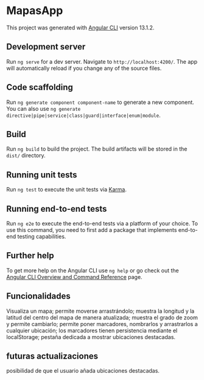 # MapasApp

This project was generated with [Angular CLI](https://github.com/angular/angular-cli) version 13.1.2.

## Development server

Run `ng serve` for a dev server. Navigate to `http://localhost:4200/`. The app will automatically reload if you change any of the source files.

## Code scaffolding

Run `ng generate component component-name` to generate a new component. You can also use `ng generate directive|pipe|service|class|guard|interface|enum|module`.

## Build

Run `ng build` to build the project. The build artifacts will be stored in the `dist/` directory.

## Running unit tests

Run `ng test` to execute the unit tests via [Karma](https://karma-runner.github.io).

## Running end-to-end tests

Run `ng e2e` to execute the end-to-end tests via a platform of your choice. To use this command, you need to first add a package that implements end-to-end testing capabilities.

## Further help

To get more help on the Angular CLI use `ng help` or go check out the [Angular CLI Overview and Command Reference](https://angular.io/cli) page.

## Funcionalidades

Visualiza un mapa; 
permite moverse arrastrándolo; 
muestra la longitud y la latitud del centro del mapa de manera atualizada;
muestra el grado de zoom y permite cambiarlo;
permite poner marcadores, nombrarlos y arrastrarlos a cualquier ubicación;
los marcadores tienen persistencia mediante el localStorage;
pestaña dedicada a mostrar ubicaciones destacadas. 

## futuras actualizaciones
posibilidad de que el usuario añada ubicaciones destacadas.
